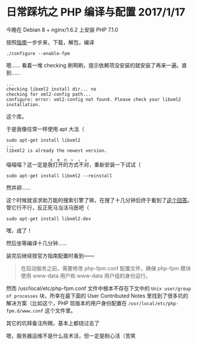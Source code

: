 <h1>
    日常踩坑之 PHP 编译与配置
    <date>2017/1/17</date>
</h1>

今晚在 Debian 8 + nginx/1.6.2 上安装 PHP 7.1.0  

按照[指南](http://php.net/manual/zh/install.unix.nginx.php)一步步来，下载，解包，编译

`./configure --enable-fpm`

嗯…… 看着一堆 checking 刷啊刷，提示依赖项没安装的就安装了再来一遍。直到……

    ...  
    checking libxml2 install dir... no  
    checking for xml2-config path...  
    configure: error: xml2-config not found. Please check your libxml2 installation.

这个库。

于是我像往常一样使用 apt 大法（

    sudo apt-get install libxml2
    ...
    libxml2 is already the newest version.

喵喵喵？这一定是<ruby>我打开的方式不对<rt>大便的b u g</rt></ruby>，重新安装一下试试（

`sudo apt-get install libxml2 --reinstall`

然并卵……

这个时候就该求助万能的搜索引擎了嘛，在搜了十几分钟后终于看到了[这个回答](http://www.linuxquestions.org/questions/linux-newbie-8/xml2-config-not-found-can%27t-install-php-366764/#post1871060)。管它行不行，反正死马当活马医吧（

`sudo apt-get install libxml2-dev`

嘿，成了！

然后坐等编译十几分钟……

装完后继续按官方指南配置时看到——

> 在启动服务之前，需要修改 php-fpm.conf 配置文件，确保 php-fpm 模块使用 www-data 用户和 www-data 用户组的身份运行。

然而 /usr/local/etc/php-fpm.conf 文件中根本不存在下文中的 `Unix user/group of processes` 块，所幸在最下面的 User Contributed Notes 里找到了很多坑的解决方案（比如这个，PHP 现版本的用户身份配置在 `/usr/local/etc/php-fpm.d/www.conf` 这个文件里。

其它的坑拜备注所赐，基本上都绕过去了

嗯，服务器运维不是什么技术活，但一定是耐心活（苦笑